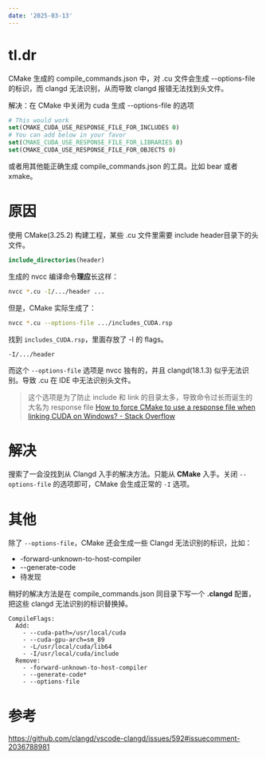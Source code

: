 ```yaml
---
date: '2025-03-13'
---
```


# tl.dr

CMake 生成的 compile_commands.json 中，对 .cu 文件会生成 --options-file 的标识，而 clangd 无法识别，从而导致 clangd 报错无法找到头文件。

解决：在 CMake 中关闭为 cuda 生成 --options-file 的选项

```cmake
# This would work
set(CMAKE_CUDA_USE_RESPONSE_FILE_FOR_INCLUDES 0)
# You can add below in your favor
set(CMAKE_CUDA_USE_RESPONSE_FILE_FOR_LIBRARIES 0)
set(CMAKE_CUDA_USE_RESPONSE_FILE_FOR_OBJECTS 0)
```

或者用其他能正确生成 compile_commands.json 的工具。比如 bear 或者 xmake。

# 原因

使用 CMake(3.25.2) 构建工程，某些 .cu 文件里需要 include header目录下的头文件。

```cmake
include_directories(header)
```

生成的 nvcc 编译命令**理应**长这样：

```bash
nvcc *.cu -I/.../header ...
```

但是，CMake 实际生成了：

```bash
nvcc *.cu --options-file .../includes_CUDA.rsp
```

找到 `includes_CUDA.rsp`，里面存放了 -I 的 flags。

```includes_CUDA.rsp
-I/.../header
```

而这个 `--options-file` 选项是 nvcc 独有的，并且 clangd(18.1.3) 似乎无法识别。导致 .cu 在 IDE 中无法识别头文件。

> 这个选项是为了防止 include 和 link 的目录太多，导致命令过长而诞生的
> 大名为 response file
> [How to force CMake to use a response file when linking CUDA on Windows? - Stack Overflow](https://stackoverflow.com/questions/67928865/how-to-force-cmake-to-use-a-response-file-when-linking-cuda-on-windows)

# 解决

搜索了一会没找到从 Clangd 入手的解决方法。只能从 **CMake** 入手。关闭 `--options-file` 的选项即可，CMake 会生成正常的 `-I` 选项。

# 其他

除了 `--options-file`，CMake 还会生成一些 Clangd 无法识别的标识，比如：

- -forward-unknown-to-host-compiler
- --generate-code
- 待发现

稍好的解决方法是在 compile_commands.json 同目录下写一个 **.clangd** 配置，把这些 clangd 无法识别的标识替换掉。

```.clangd
CompileFlags:
  Add:
    - --cuda-path=/usr/local/cuda
    - --cuda-gpu-arch=sm_89
    - -L/usr/local/cuda/lib64
    - -I/usr/local/cuda/include
  Remove:
    - -forward-unknown-to-host-compiler
    - --generate-code*
    - --options-file

```

# 参考

https://github.com/clangd/vscode-clangd/issues/592#issuecomment-2036788981